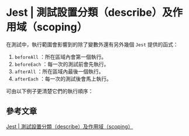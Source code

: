 # Jest | 測試設置分類（describe）及作用域（scoping）



在測試中，執行範圍會影響到的除了變數外還有另外幾個 `Jest` 提供的函式：

1. `beforeAll` ：所在區域內會第一個執行。
2. `beforeEach` ：每一次的測試前會先執行。
3. `afterAll` ：所在區域內最後一個執行。
4. `afterEach` ：每一次的測試後會馬上執行。

可由以下例子更清楚它們的執行順序：

## 參考文章

[Jest | 測試設置分類（describe）及作用域（scoping）](https://medium.com/enjoy-life-enjoy-coding/unit-test-%E6%9B%BF%E6%B8%AC%E8%A9%A6%E8%A8%AD%E7%BD%AE%E5%88%86%E9%A1%9E-describe-%E5%8F%8A%E4%BD%9C%E7%94%A8%E5%9F%9F-scoping-2c5082266ca)